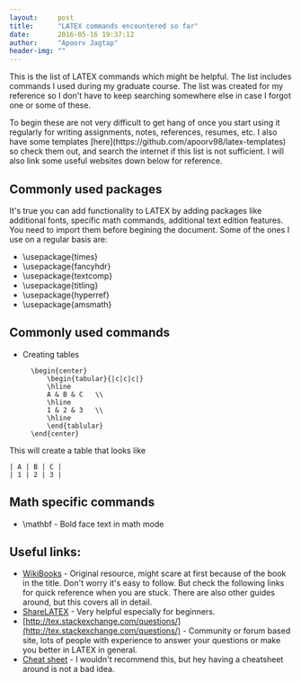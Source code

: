 ```yaml
---
layout:     post
title:      "LATEX commands encountered so far"
date:       2016-05-16 19:37:12
author:     "Apoorv Jagtap"
header-img: ""
---
```


<p> This is the list of LATEX commands which might be helpful. The list includes commands I used during my graduate course. The list was created for my reference so I don't have to keep searching somewhere else in case I forgot one or some of these.</a></p>
<p> To begin these are not very difficult to get hang of once you start using it regularly for writing assignments, notes, references, resumes, etc. I also have some templates [here](https://github.com/apoorv98/latex-templates) so check them out, and search the internet if this list is not sufficient. I will also link some useful websites down below for reference. </p>

## Commonly used packages
It's true you can add functionality to LATEX by adding packages like additional fonts, specific math commands, additional text edition features. You need to import them before begining the document. Some of the ones I use on a regular basis are:
* \usepackage{times}
* \usepackage{fancyhdr}
* \usepackage{textcomp}
* \usepackage{titling}
* \usepackage{hyperref}
* \usepackage{amsmath}

## Commonly used commands
* Creating tables
  ```
	\begin{center}
		\begin{tabular}{|c|c|c|}
		\hline
		A & B & C 	\\
		\hline
		1 & 2 & 3	\\
		\hline 
  		\end{tablular}
    \end{center}
  ```
  
This will create a table that looks like 


	| A | B | C |
	| 1 | 2 | 3 |

## Math specific commands
* \mathbf - Bold face text in math mode



## Useful links:
* [WikiBooks](https://en.wikibooks.org/wiki/LaTeX) - Original resource, might scare at first because of the book in the title. Don't worry it's easy to follow. But check the following links for quick reference when you are stuck. There are also other guides around, but this covers all in detail.
* [ShareLATEX](https://www.sharelatex.com/learn) - Very helpful especially for beginners.
* [http://tex.stackexchange.com/questions/](http://tex.stackexchange.com/questions/) - Community or forum based site, lots of people with experience to answer your questions or make you better in LATEX in general.
* [Cheat sheet](https://wch.github.io/latexsheet/) - I wouldn't recommend this, but hey having a cheatsheet around is not a bad idea.
